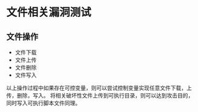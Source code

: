 # 文件相关漏洞测试

## 文件操作

- 文件下载
- 文件上传
- 文件删除
- 文件写入

以上操作过程中如果存在可控变量，则可以尝试控制变量实现任意文件下载，上传，删除，写入。
将相关破坏性文件上传到可执行目录，则可以达到攻击目的，同时写入可执行脚本文件同理。
